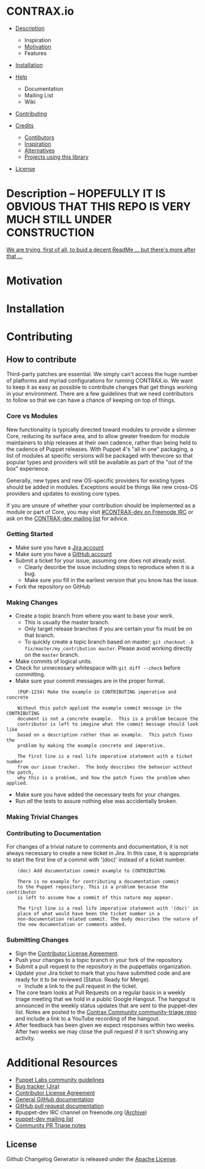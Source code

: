 CONTRAX.io 
==========


  - [Description](#Description)
    - Inspiration
    - [Motivation](#motivation)
    - Features
  - [Installation](#installation)
  - [Help](#Help)
    - Documentation
    - Mailing List
    - Wiki

  - [Contributing](#contributing)
  - [Credits](#credits)
    - [Contibutors](#contributors)
    - [Inspiration](#inspiration)
    - [Alternatives](#alternatives)
    - [Projects using this library](#projects-using-this-library)
  - [License](#license)


# Description – HOPEFULLY IT IS OBVIOUS THAT THIS REPO IS VERY MUCH STILL UNDER CONSTRUCTION
[We are trying, first of all, to buid a decent ReadMe ... but there's more after that ...](https://changelog.com/top-ten-reasons-why-i-wont-use-your-open-source-project/)



# Motivation

	

# Installation


# Contributing

## How to contribute

Third-party patches are essential.  We simply can't access the huge number of platforms and myriad configurations for running
CONTRAX.io. We want to keep it as easy as possible to contribute changes that get things working in your environment. There are a few guidelines that we need contributors to follow so that we can have a chance of keeping on top of things.

### Core vs Modules

New functionality is typically directed toward modules to provide a slimmer Core, reducing its surface area, and to allow greater freedom for module maintainers to ship releases at their own cadence, rather than being held to the cadence of Puppet releases. With Puppet 4's "all in one" packaging, a list of modules at specific versions will be packaged with thevcore so that popular types and providers will still be available as part of the "out of the box" experience.

Generally, new types and new OS-specific providers for existing types should be added in modules. Exceptions would be things like new cross-OS providers and updates to existing core types.

If you are unsure of whether your contribution should be implemented as a module or part of Core, you may visit
[#CONTRAX-dev on Freenode IRC](https://freenode.net) or ask on the [CONTRAX-dev mailing list](https://)
for advice.

### Getting Started

* Make sure you have a [Jira account](https://tickets.puppetlabs.com)
* Make sure you have a [GitHub account](https://github.com/signup/free)
* Submit a ticket for your issue, assuming one does not already exist.
  * Clearly describe the issue including steps to reproduce when it is a bug.
  * Make sure you fill in the earliest version that you know has the issue.
* Fork the repository on GitHub

### Making Changes

* Create a topic branch from where you want to base your work.
  * This is usually the master branch.
  * Only target release branches if you are certain your fix must be on that
    branch.
  * To quickly create a topic branch based on master; `git checkout -b
    fix/master/my_contribution master`. Please avoid working directly on the
    `master` branch.
* Make commits of logical units.
* Check for unnecessary whitespace with `git diff --check` before committing.
* Make sure your commit messages are in the proper format.

````
    (PUP-1234) Make the example in CONTRIBUTING imperative and concrete

    Without this patch applied the example commit message in the CONTRIBUTING
    document is not a concrete example.  This is a problem because the
    contributor is left to imagine what the commit message should look like
    based on a description rather than an example.  This patch fixes the
    problem by making the example concrete and imperative.

    The first line is a real life imperative statement with a ticket number
    from our issue tracker.  The body describes the behavior without the patch,
    why this is a problem, and how the patch fixes the problem when applied.
````

* Make sure you have added the necessary tests for your changes.
* Run _all_ the tests to assure nothing else was accidentally broken.

### Making Trivial Changes

### Contributing to Documentation

For changes of a trivial nature to comments and documentation, it is not always necessary to create a new ticket in Jira. In this case, it is appropriate to start the first line of a commit with '(doc)' instead of a ticket number.

````
    (doc) Add documentation commit example to CONTRIBUTING

    There is no example for contributing a documentation commit
    to the Puppet repository. This is a problem because the contributor
    is left to assume how a commit of this nature may appear.

    The first line is a real life imperative statement with '(doc)' in
    place of what would have been the ticket number in a
    non-documentation related commit. The body describes the nature of
    the new documentation or comments added.
````

### Submitting Changes

* Sign the [Contributor License Agreement](http://links.contrax.io/cla).
* Push your changes to a topic branch in your fork of the repository.
* Submit a pull request to the repository in the puppetlabs organization.
* Update your Jira ticket to mark that you have submitted code and are ready for it to be reviewed (Status: Ready for Merge).
  * Include a link to the pull request in the ticket.
* The core team looks at Pull Requests on a regular basis in a weekly triage
  meeting that we hold in a public Google Hangout. The hangout is announced in
  the weekly status updates that are sent to the puppet-dev list. Notes are
  posted to the [Contrax Community community-triage
  repo]()
  and include a link to a YouTube recording of the hangout.
* After feedback has been given we expect responses within two weeks. After two
  weeks we may close the pull request if it isn't showing any activity.

# Additional Resources

* [Puppet Labs community guidelines](https://docs.puppetlabs.com/community/community_guidelines.html)
* [Bug tracker (Jira)](https://tickets.puppetlabs.com)
* [Contributor License Agreement](http://links.puppetlabs.com/cla)
* [General GitHub documentation](https://help.github.com/)
* [GitHub pull request documentation](https://help.github.com/send-pull-requests/)
* #puppet-dev IRC channel on freenode.org ([Archive](https://botbot.me/freenode/puppet-dev/))
* [puppet-dev mailing list](https://groups.google.com/forum/#!forum/puppet-dev)
* [Community PR Triage notes](https://github.com/puppet-community/community-triage/tree/master/core/notes)
## License

Github Changelog Generator is released under the [Apache License](http://www.opensource.org/licenses/Apache).
